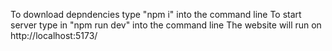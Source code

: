 To download depndencies type "npm i" into the command line
To start server type in "npm run dev" into the command line
The website will run on http://localhost:5173/

